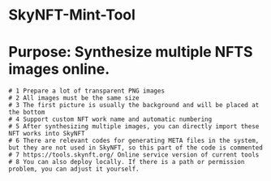 # SkyNFT-Mint-Tool
  # Purpose: Synthesize multiple NFTS images online.

    # 1 Prepare a lot of transparent PNG images
    # 2 All images must be the same size
    # 3 The first picture is usually the background and will be placed at the bottom
    # 4 Support custom NFT work name and automatic numbering
    # 5 After synthesizing multiple images, you can directly import these NFT works into SkyNFT
    # 6 There are relevant codes for generating META files in the system, but they are not used in SkyNFT, so this part of the code is commented
    # 7 https://tools.skynft.org/ Online service version of current tools
    # 8 You can also deploy locally. If there is a path or permission problem, you can adjust it yourself.
